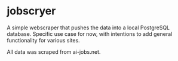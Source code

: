 # jobscryer
 A simple webscraper that pushes the data into a local PostgreSQL database. Specific use case for now, with intentions to add general functionality for various sites.

All data was scraped from ai-jobs.net.
